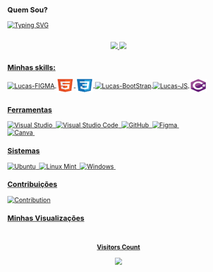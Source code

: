 ### Quem Sou?

[![Typing SVG](https://readme-typing-svg.herokuapp.com/?color=00bfbf&size=35&center=true&vCenter=true&width=1000&lines=Olá,+Meu+Nome+é:+Lucas+Augusto+Da+Silva;Sou+Professor+e+Estudante+de+Técnologia;Desenvolvedor+Junior;Docente+Assistente+No+SENAI;Instrutor+de+Web+Designer+No+SENAC;Seja+Bem+Vindo!+:%29)](https://git.io/typing-svg)

  
##
<div align="center">
<a href="https://github.com/Lucassilva1010">
<img height="160em" src="https://github-readme-stats.vercel.app/api?username=Lucassilva1010&show_icons=true&theme=dark&include_all_commits=true&count_private=true"/>
<img height="160em" src="https://github-readme-stats.vercel.app/api/top-langs/?username=Lucassilva1010&layout=compact&langs_count=7&theme=dark"/>
</div>

  ##
  
  ### Minhas skills:
<div>
  <img align="center" alt="Lucas-FIGMA" height="30" width="40" src="https://cdn.jsdelivr.net/gh/devicons/devicon/icons/figma/figma-original.svg">
  <img align="center" alt="Lucas-HTML" height="30" width="40" src="https://raw.githubusercontent.com/devicons/devicon/master/icons/html5/html5-original.svg">
  <img align="center" alt="Lucas-CSS" height="30" width="40" src="https://raw.githubusercontent.com/devicons/devicon/master/icons/css3/css3-original.svg">
  <img align="center" alt="Lucas-BootStrap" height="30" width="40" src="https://cdn.jsdelivr.net/gh/devicons/devicon/icons/bootstrap/bootstrap-original.svg">
  <img align="center" alt="Lucas-JS" height="30" width="40" src="https://cdn.jsdelivr.net/gh/devicons/devicon/icons/javascript/javascript-original.svg">
  <img align="center" alt="Lucas-Csharp" height="30" width="40" src="https://raw.githubusercontent.com/devicons/devicon/master/icons/csharp/csharp-original.svg">

</div>
  
  ##
  
  ### Ferramentas

![Visual Studio](https://img.shields.io/badge/Visual_Studio-5C2D91?style=for-the-badge&logo=visual%20studio&logoColor=white)&nbsp;
![Visual Studio Code](https://img.shields.io/badge/Visual_Studio_Code-0078D4?style=for-the-badge&logo=visual%20studio%20code&logoColor=white)&nbsp;
![GitHub](https://img.shields.io/badge/GitHub-100000?style=for-the-badge&logo=github&logoColor=white)&nbsp;
![Figma](https://img.shields.io/badge/Figma-F24E1E?style=for-the-badge&logo=figma&logoColor=white)&nbsp;  
![Canva](https://img.shields.io/badge/Canva-%2300C4CC.svg?&style=for-the-badge&logo=Canva&logoColor=white)&nbsp;
  
  
  ### Sistemas 
  
  ![Ubuntu](https://img.shields.io/badge/Ubuntu-E95420?style=for-the-badge&logo=ubuntu&logoColor=white)&nbsp;
  ![Linux Mint](https://img.shields.io/badge/Linux_Mint-87CF3E?style=for-the-badge&logo=linux-mint&logoColor=white)&nbsp;
  ![Windows](https://img.shields.io/badge/Windows-0078D6?style=for-the-badge&logo=windows&logoColor=white)&nbsp; 
  
  
  ### Contribuições
  
  ![Contribution](https://activity-graph.herokuapp.com/graph?username=Lucassilva1010&theme=gotham&hide_border=true&area=true)
  
  
  ### Minhas Visualizações
  
  <div align="center">
<br><p align="centre"><b>Visitors Count</b></p>  
<p align="center"><img align="center" src="https://profile-counter.glitch.me/{Lucassilva1010}/count.svg" /></p> 
<br></div>
